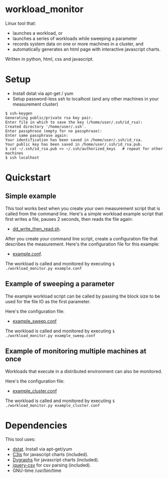 # workload_monitor
Linux tool that:
 - launches a workload, or
 - launches a series of workloads while sweeping a parameter
 - records system data on one or more machines in a cluster, and
 - automatically generates an html page with interactive javascript charts.

 Written in python, html, css and javascript.  

Setup
=====
- Install dstat via apt-get / yum
- Setup password-less ssh to localhost (and any other machines in your measurement cluster)
```
$ ssh-keygen
Generating public/private rsa key pair.
Enter file in which to save the key (/home/user/.ssh/id_rsa):
Created directory '/home/user/.ssh'.
Enter passphrase (empty for no passphrase):
Enter same passphrase again:
Your identification has been saved in /home/user/.ssh/id_rsa.
Your public key has been saved in /home/user/.ssh/id_rsa.pub.
$ cat ~/.ssh/id_rsa.pub >> ~/.ssh/authorized_keys   # repeat for other machines
$ ssh localhost
```

Quickstart
==========

Simple example
--------------
This tool works best when you create your own measurement script that is called
from the command line.  Here's a simple workload example script that first
writes a file, pauses 2 seconds, then reads the file again:
- [dd_write_then_read.sh](https://github.com/jschaub30/workload_monitor/blob/master/dd_write_then_read.sh).

After you create your command line script, create a configuration file
that describes the measurement. Here's the configuration file for this example:
- [example.conf](https://github.com/jschaub30/workload_monitor/blob/master/example.conf).

The workload is called and monitored by executing
`$ ./workload_monitor.py example.conf`


Example of sweeping a parameter
-------------------------------
The example workload script can be called by passing the block size to be used
for the file IO as the first parameter.

Here's the configuration file:
 - [example_sweep.conf](https://github.com/jschaub30/workload_monitor/blob/master/example_sweep.conf)

The workload is called and monitored by executing
`$ ./workload_monitor.py example_sweep.conf`


Example of monitoring multiple machines at once
-----------------------------------------------
Workloads that execute in a distributed environment can also be monitored.

Here's the configuration file:
 - [example_cluster.conf](https://github.com/jschaub30/workload_monitor/blob/master/example_cluster.conf)

The workload is called and monitored by executing
`$ ./workload_monitor.py example_cluster.conf`


Dependencies
============
This tool uses:
- [dstat](http://dag.wiee.rs/home-made/dstat/).  Install via apt-get/yum
- [C3js](http://c3js.org/) for javascript charts (included).
- [Dygraphs](http://dygraphs.com/) for javascript charts (included).
- [jquery-csv](https://code.google.com/p/jquery-csv/) for csv parsing (included).
- GNU-time /usr/bin/time
